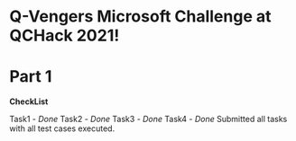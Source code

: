# Q-Vengers Microsoft Challenge at QCHack 2021!
# Part 1

**CheckList**

Task1 - *Done*
Task2 - *Done*
Task3 - *Done*
Task4 - *Done*
Submitted all tasks with all test cases executed.

